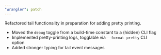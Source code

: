 ```yaml
---
"wrangler": patch
---
```


Refactored tail functionality in preparation for adding pretty printing.

- Moved the `debug` toggle from a build-time constant to a (hidden) CLI flag
- Implemented pretty-printing logs, togglable via `--format pretty` CLI option
- Added stronger typing for tail event messages
